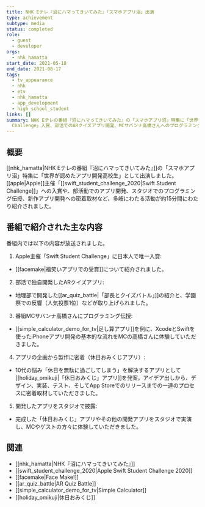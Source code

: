 ```yaml
---
title: NHK Eテレ『沼にハマってきいてみた』「スマホアプリ沼」出演
type: achievement
subtype: media
status: completed
role:
  - guest
  - developer
orgs: 
  - nhk_hamatta
start_date: 2021-05-18
end_date: 2021-08-17
tags:
  - tv_appearance
  - nhk
  - etv
  - nhk_hamatta
  - app_development
  - high_school_student
links: []
summary: NHK Eテレの番組『沼にハマってきいてみた』の「スマホアプリ沼」特集に「世界が認めたアプリ開発高校生」として出演。Apple主催「Swift Student
  Challenge」入賞、部活でのARクイズアプリ開発、MCサバンナ高橋さんへのプログラミング伝授、新作アプリ「休日おみくじ」の企画から製作までの密着取材など、約15分間にわたり紹介された。
---
```

## 概要
[[nhk_hamatta|NHK Eテレの番組『沼にハマってきいてみた』]]の「スマホアプリ沼」特集に「世界が認めたアプリ開発高校生」として出演しました。
[[apple|Apple]]主催「[[swift_student_challenge_2020|Swift Student Challenge]]」への入賞や、部活動でのアプリ開発、スタジオでのプログラミング伝授、新作アプリ開発への密着取材など、多岐にわたる活動が約15分間にわたり紹介されました。

## 番組で紹介された主な内容

番組内では以下の内容が放送されました。

1. Apple主催「Swift Student Challenge」に日本人で唯一入賞:
- [[facemake|福笑いアプリでの受賞]]について紹介されました。
2. 部活で独自開発したARクイズアプリ:
- 地理部で開発した[[ar_quiz_battle|「部長とクイズバトル」]]の紹介と、学園祭での反響（人気投票1位）などが取り上げられました。
3. 番組MCサバンナ高橋さんにプログラミング伝授:
- [[simple_calculator_demo_for_tv|足し算アプリ]]を例に、XcodeとSwiftを使ったiPhoneアプリ開発の基本的な流れをMCの高橋さんに体験していただきました。
4. アプリの企画から製作に密着（休日おみくじアプリ）:
- 10代の悩み「休日を無駄に過ごしてしまう」を解決するアプリとして[[holiday_omikuji|「休日おみくじ」アプリ]]を発案。アイデア出しから、デザイン、実装、テスト、そしてApp Storeでのリリースまでの一連のプロセスに密着取材していただきました。
5. 開発したアプリをスタジオで披露:
- 完成した「休日おみくじ」アプリやその他の開発アプリをスタジオで実演し、MCやゲストの方々に体験していただきました。

## 関連
- [[nhk_hamatta|NHK『沼にハマってきいてみた』]]
- [[swift_student_challenge_2020|Apple Swift Student Challenge 2020]]
- [[facemake|Face Make!]]
- [[ar_quiz_battle|AR Quiz Battle]]
- [[simple_calculator_demo_for_tv|Simple Calculator]]
- [[holiday_omikuji|休日おみくじ]]
